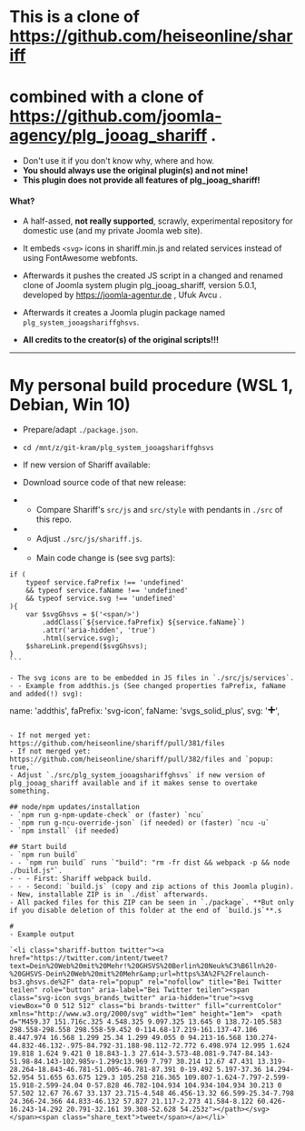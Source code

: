 # This is a clone of https://github.com/heiseonline/shariff
# combined with a clone of https://github.com/joomla-agency/plg_jooag_shariff .

- Don't use it if you don't know why, where and how.
- **You should always use the original plugin(s) and not mine!**
- **This plugin does not provide all features of plg_jooag_shariff!**

#### What?
- A half-assed, **not really supported**, scrawly, experimental repository for domestic use (and my private Joomla web site).
- It embeds `<svg>` icons in shariff.min.js and related services instead of using FontAwesome webfonts.
- Afterwards it pushes the created JS script in a changed and renamed clone of Joomla system plugin plg_jooag_shariff, version 5.0.1, developed by https://joomla-agentur.de , Ufuk Avcu .
- Afterwards it creates a Joomla plugin package named `plg_system_jooagshariffghsvs`.

- **All credits to the creator(s) of the original scripts!!!**

-----------------------------------------------------

# My personal build procedure (WSL 1, Debian, Win 10)
- Prepare/adapt `./package.json`.
- `cd /mnt/z/git-kram/plg_system_jooagshariffghsvs`

- If new version of Shariff available:
- Download source code of that new release:
- - Compare Shariff's `src/js` and `src/style` with pendants in `./src` of this repo.
- - Adjust `./src/js/shariff.js`.
- - Main code change is (see svg parts):

```
if (
	typeof service.faPrefix !== 'undefined'
	&& typeof service.faName !== 'undefined'
	&& typeof service.svg !== 'undefined'
){
	var $svgGhsvs = $('<span/>')
		.addClass(`${service.faPrefix} ${service.faName}`)
		.attr('aria-hidden', 'true')
		.html(service.svg);
	$shareLink.prepend($svgGhsvs);
}
``´

- The svg icons are to be embedded in JS files in `./src/js/services`.
- - Example from addthis.js (See changed properties faPrefix, faName and added(!) svg):

```
name: 'addthis',
faPrefix: 'svg-icon',
faName: 'svgs_solid_plus',
svg: '<svg viewBox="0 0 448 512" class="bi solid-plus" fill="currentColor" xmlns="http://www.w3.org/2000/svg" width="1em" height="1em">  <path d="M416 208H272V64c0-17.67-14.33-32-32-32h-32c-17.67 0-32 14.33-32 32v144H32c-17.67 0-32 14.33-32 32v32c0 17.67 14.33 32 32 32h144v144c0 17.67 14.33 32 32 32h32c17.67 0 32-14.33 32-32V304h144c17.67 0 32-14.33 32-32v-32c0-17.67-14.33-32-32-32z"/></svg>',
```

- If not merged yet: https://github.com/heiseonline/shariff/pull/381/files
- If not merged yet: https://github.com/heiseonline/shariff/pull/382/files and `popup: true,`
- Adjust `./src/plg_system_jooagshariffghsvs` if new version of plg_jooag_shariff available and if it makes sense to overtake something.

## node/npm updates/installation
- `npm run g-npm-update-check` or (faster) `ncu`
- `npm run g-ncu-override-json` (if needed) or (faster) `ncu -u`
- `npm install` (if needed)

## Start build
- `npm run build`
- - `npm run build` runs `"build": "rm -fr dist && webpack -p && node ./build.js"`.
- - - First: Shariff webpack build.
- - - Second: `build.js` (copy and zip actions of this Joomla plugin).
- New, installable ZIP is in `./dist` afterwards.
- All packed files for this ZIP can be seen in `./package`. **But only if you disable deletion of this folder at the end of `build.js`**.s

#
- Example output

`<li class="shariff-button twitter"><a href="https://twitter.com/intent/tweet?text=Dein%20Web%20mit%20Mehr!%20GHSVS%20Berlin%20Neuk%C3%B6lln%20-%20GHSVS-Dein%20Web%20mit%20Mehr&amp;url=https%3A%2F%2Frelaunch-bs3.ghsvs.de%2F" data-rel="popup" rel="nofollow" title="Bei Twitter teilen" role="button" aria-label="Bei Twitter teilen"><span class="svg-icon svgs_brands_twitter" aria-hidden="true"><svg viewBox="0 0 512 512" class="bi brands-twitter" fill="currentColor" xmlns="http://www.w3.org/2000/svg" width="1em" height="1em">  <path d="M459.37 151.716c.325 4.548.325 9.097.325 13.645 0 138.72-105.583 298.558-298.558 298.558-59.452 0-114.68-17.219-161.137-47.106 8.447.974 16.568 1.299 25.34 1.299 49.055 0 94.213-16.568 130.274-44.832-46.132-.975-84.792-31.188-98.112-72.772 6.498.974 12.995 1.624 19.818 1.624 9.421 0 18.843-1.3 27.614-3.573-48.081-9.747-84.143-51.98-84.143-102.985v-1.299c13.969 7.797 30.214 12.67 47.431 13.319-28.264-18.843-46.781-51.005-46.781-87.391 0-19.492 5.197-37.36 14.294-52.954 51.655 63.675 129.3 105.258 216.365 109.807-1.624-7.797-2.599-15.918-2.599-24.04 0-57.828 46.782-104.934 104.934-104.934 30.213 0 57.502 12.67 76.67 33.137 23.715-4.548 46.456-13.32 66.599-25.34-7.798 24.366-24.366 44.833-46.132 57.827 21.117-2.273 41.584-8.122 60.426-16.243-14.292 20.791-32.161 39.308-52.628 54.253z"></path></svg></span><span class="share_text">tweet</span></a></li>`

